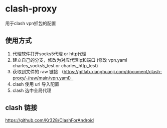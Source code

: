 # clash-proxy

用于clash vpn抓包的配置

## 使用方式

1. 代理软件打开socks5代理 or http代理
2. 建立自己的分支，修改为对应代理ip和端口 (修改 vpn.yaml charles_socks5_test or charles_http_test)
2. 获取到文件的 raw 链接 （https://gitlab.xianghuanji.com/document/clash-proxy/-/raw/main/vpn.yaml）
2. clash 使用 url 导入配置 
3. clash 选中全局代理

## clash 链接

https://github.com/Kr328/ClashForAndroid

